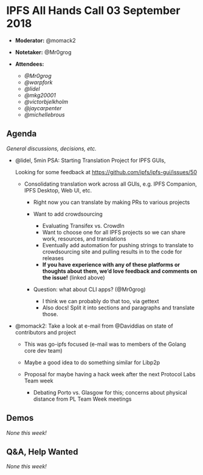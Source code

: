 # IPFS All Hands Call 03 September 2018

- **Moderator:** @momack2
- **Notetaker:** @Mr0grog
- **Attendees:**

    - _@Mr0grog_
    - _@warpfork_
    - _@lidel_
    - _@mkg20001_
    - _@victorbjelkholm_
    - _@jaycarpenter_
    - _@michellebrous_


## Agenda

_General discussions, decisions, etc._

- @lidel, 5min PSA: Starting Translation Project for IPFS GUIs,

    Looking for some feedback at <https://github.com/ipfs/ipfs-gui/issues/50>

    - Consolidating translation work across all GUIs, e.g. IPFS Companion, IPFS Desktop, Web UI, etc.
        - Right now you can translate by making PRs to various projects
        - Want to add crowdsourcing

            - Evaluating Transifex vs. CrowdIn
            - Want to choose one for all IPFS projects so we can share work, resources, and translations
            - Eventually add automation for pushing strings to translate to crowdsourcing site and pulling results in to the code for releases
            - **If you have experience with any of these platforms or thoughts about them, we’d love feedback and comments on the issue!** (linked above)

        - Question: what about CLI apps? (@Mr0grog)

            - I think we can probably do that too, via gettext
            - Also docs! Split it into sections and paragraphs and translate those.

- @momack2: Take a look at e-mail from @Daviddias on state of contributors and project

    - This was go-ipfs focused (e-mail was to members of the Golang core dev team)
    - Maybe a good idea to do something similar for Libp2p
    - Proposal for maybe having a hack week after the next Protocol Labs Team week

        - Debating Porto vs. Glasgow for this; concerns about physical distance from PL Team Week meetings


## Demos

_None this week!_


## Q&A, Help Wanted

_None this week!_
